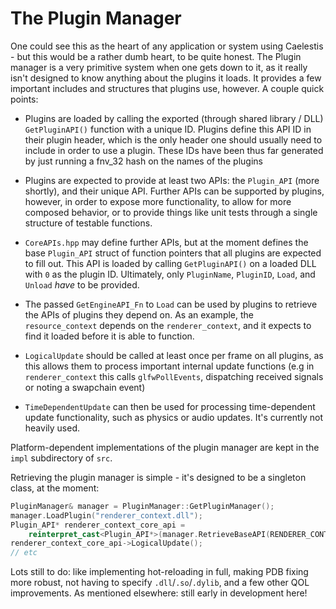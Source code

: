# The Plugin Manager

One could see this as the heart of any application or system using Caelestis - but this would be a rather dumb heart, to be quite honest. The Plugin manager is a very primitive system when one gets down to it, as it really isn't designed to know anything about the plugins it loads. It provides a few important includes and structures that plugins use, however. A couple quick points:

- Plugins are loaded by calling the exported (through shared library / DLL) `GetPluginAPI()` function with a unique ID. Plugins define this API ID in their plugin header, which is the only header one should usually need to include in order to use a plugin. These IDs have been thus far generated by just running a fnv_32 hash on the names of the plugins

- Plugins are expected to provide at least two APIs: the `Plugin_API` (more shortly), and their unique API. Further APIs can be supported by plugins, however, in order to expose more functionality, to allow for more composed behavior, or to provide things like unit tests through a single structure of testable functions.

- `CoreAPIs.hpp` may define further APIs, but at the moment defines the base `Plugin_API` struct of function pointers that all plugins are expected to fill out. This API is loaded by calling `GetPluginAPI()` on a loaded DLL with `0` as the plugin ID. Ultimately, only `PluginName`, `PluginID`, `Load`, and `Unload` *have* to be provided.

- The passed `GetEngineAPI_Fn` to `Load` can be used by plugins to retrieve the APIs of plugins they depend on. As an example, the `resource_context` depends on the `renderer_context`, and it expects to find it loaded before it is able to function. 

- `LogicalUpdate` should be called at least once per frame on all plugins, as this allows them to process important internal update functions (e.g in `renderer_context` this calls `glfwPollEvents`, dispatching received signals or noting a swapchain event)

- `TimeDependentUpdate` can then be used for processing time-dependent update functionality, such as physics or audio updates. It's currently not heavily used.

Platform-dependent implementations of the plugin manager are kept in the `impl` subdirectory of `src`.

Retrieving the plugin manager is simple - it's designed to be a singleton class, at the moment:

```cpp
PluginManager& manager = PluginManager::GetPluginManager();
manager.LoadPlugin("renderer_context.dll");
Plugin_API* renderer_context_core_api = 
    reinterpret_cast<Plugin_API*>(manager.RetrieveBaseAPI(RENDERER_CONTEXT_API_ID));
renderer_context_core_api->LogicalUpdate();
// etc
```

Lots still to do: like implementing hot-reloading in full, making PDB fixing more robust, not having to specify `.dll`/`.so`/`.dylib`, and a few other QOL improvements. As mentioned elsewhere: still early in development here!
